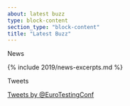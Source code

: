 ```yaml
---
about: latest buzz
type: block-content
section_type: "block-content"
title: "Latest Buzz"
---
```


<div id="blog-container" class="b-block-content__block" data-resource="http://europeantestingconference.blogspot.com/feeds/posts/default?alt=json">

  <p class="b-block-content__block-title">News</p>
  {% include 2019/news-excerpts.md %}

</div>


<div class="b-block-content__block">
  <p class="b-block-content__block-title">Tweets<p>
  <div id="tweets">
  <a class="twitter-timeline" href="https://twitter.com/EuroTestingConf" data-widget-id="624185830425366529">Tweets by @EuroTestingConf</a> 
  <script>!function(d,s,id){var js,fjs=d.getElementsByTagName(s)[0],p=/^http:/.test(d.location)?'http':'https';if(!d.getElementById(id)){js=d.createElement(s);js.id=id;js.src=p+"://platform.twitter.com/widgets.js";fjs.parentNode.insertBefore(js,fjs);}}(document,"script","twitter-wjs");</script>
</div>
